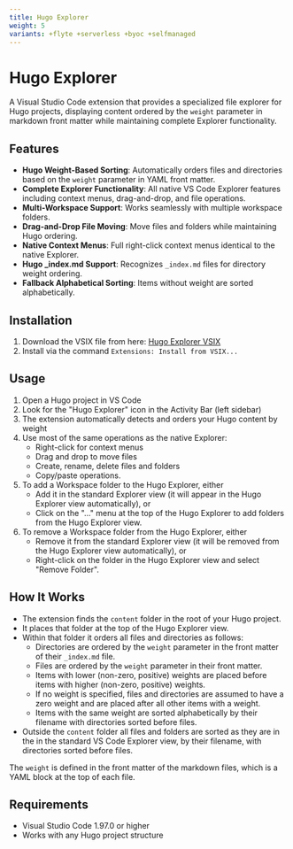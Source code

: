 ```yaml
---
title: Hugo Explorer
weight: 5
variants: +flyte +serverless +byoc +selfmanaged
---
```


# Hugo Explorer

A Visual Studio Code extension that provides a specialized file explorer for Hugo projects,
displaying content ordered by the `weight` parameter in markdown front matter while maintaining complete Explorer functionality.

## Features

* **Hugo Weight-Based Sorting**: Automatically orders files and directories based on the `weight` parameter in YAML front matter.
* **Complete Explorer Functionality**: All native VS Code Explorer features including context menus, drag-and-drop, and file operations.
* **Multi-Workspace Support**: Works seamlessly with multiple workspace folders.
* **Drag-and-Drop File Moving**: Move files and folders while maintaining Hugo ordering.
* **Native Context Menus**: Full right-click context menus identical to the native Explorer.
* **Hugo _index.md Support**: Recognizes `_index.md` files for directory weight ordering.
* **Fallback Alphabetical Sorting**: Items without weight are sorted alphabetically.

## Installation

1. Download the VSIX file from here: [Hugo Explorer VSIX](../../_static/public/hugo-explorer-1.0.2.vsix)
2. Install via the command `Extensions: Install from VSIX...`

## Usage

1. Open a Hugo project in VS Code
2. Look for the "Hugo Explorer" icon in the Activity Bar (left sidebar)
3. The extension automatically detects and orders your Hugo content by weight
4. Use most of the same operations as the native Explorer:
   - Right-click for context menus
   - Drag and drop to move files
   - Create, rename, delete files and folders
   - Copy/paste operations.
5. To add a Workspace folder to the Hugo Explorer, either
   - Add it in the standard Explorer view (it will appear in the Hugo Explorer view automatically), or
   - Click on the "..." menu at the top of the Hugo Explorer to add folders from the Hugo Explorer view.
6. To remove a Workspace folder from the Hugo Explorer, either
   - Remove it from the standard Explorer view (it will be removed from the Hugo Explorer view automatically), or
   - Right-click on the folder in the Hugo Explorer view and select "Remove Folder".

## How It Works

* The extension finds the `content` folder in the root of your Hugo project.
* It places that folder at the top of the Hugo Explorer view.
* Within that folder it orders all files and directories as follows:
  - Directories are ordered by the `weight` parameter in the front matter of their `_index.md` file.
  - Files are ordered by the `weight` parameter in their front matter.
  - Items with lower (non-zero, positive) weights are placed before items with higher (non-zero, positive) weights.
  - If no weight is specified, files and directories are assumed to have a zero weight and are placed after all other items with a weight.
  - Items with the same weight are sorted alphabetically by their filename with directories sorted before files.
* Outside the `content` folder all files and folders are sorted as they are in the in the standard VS Code Explorer view, by their filename, with directories sorted before files.

The `weight` is defined in the front matter of the markdown files, which is a YAML block at the top of each file.

## Requirements

- Visual Studio Code 1.97.0 or higher
- Works with any Hugo project structure

